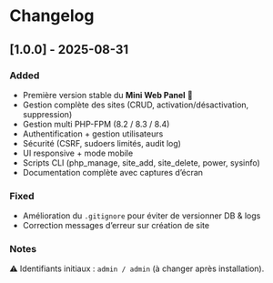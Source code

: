 # Changelog

## [1.0.0] - 2025-08-31
### Added
- Première version stable du **Mini Web Panel** 🎉
- Gestion complète des sites (CRUD, activation/désactivation, suppression)
- Gestion multi PHP-FPM (8.2 / 8.3 / 8.4)
- Authentification + gestion utilisateurs
- Sécurité (CSRF, sudoers limités, audit log)
- UI responsive + mode mobile
- Scripts CLI (php_manage, site_add, site_delete, power, sysinfo)
- Documentation complète avec captures d’écran

### Fixed
- Amélioration du `.gitignore` pour éviter de versionner DB & logs
- Correction messages d’erreur sur création de site

### Notes
⚠️ Identifiants initiaux : `admin / admin` (à changer après installation).